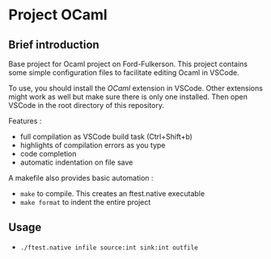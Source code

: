 Project OCaml
==== 
Brief introduction
---
Base project for Ocaml project on Ford-Fulkerson. This project contains some simple configuration files to facilitate editing Ocaml in VSCode.

To use, you should install the *OCaml* extension in VSCode. Other extensions might work as well but make sure there is only one installed.
Then open VSCode in the root directory of this repository.

Features :
 - full compilation as VSCode build task (Ctrl+Shift+b)
 - highlights of compilation errors as you type
 - code completion
 - automatic indentation on file save


A makefile also provides basic automation :
 - `make` to compile. This creates an ftest.native executable
 - `make format` to indent the entire project

Usage
---
 - `./ftest.native infile source:int sink:int outfile`